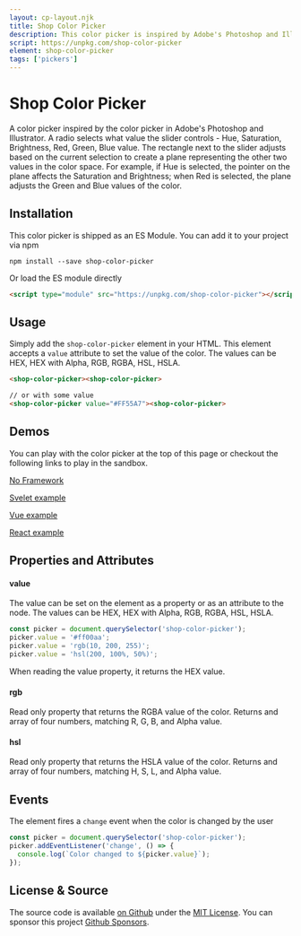 ```yaml
---
layout: cp-layout.njk
title: Shop Color Picker
description: This color picker is inspired by Adobe's Photoshop and Illustrator.
script: https://unpkg.com/shop-color-picker
element: shop-color-picker
tags: ['pickers']
---
```


# Shop Color Picker

A color picker inspired by the color picker in Adobe's Photoshop and Illustrator. A radio selects what value the slider controls - Hue, Saturation, Brightness, Red, Green, Blue value. The rectangle next to the slider adjusts based on the current selection to create a plane representing the other two values in the color space. For example, if Hue is selected, the pointer on the plane affects the Saturation and Brightness; when Red is selected, the plane adjusts the Green and Blue values of the color. 

## Installation 
This color picker is shipped as an ES Module. You can add it to your project via npm

```shell
npm install --save shop-color-picker
```

Or load the ES module directly

```html
<script type="module" src="https://unpkg.com/shop-color-picker"></script>
```

## Usage
Simply add the `shop-color-picker` element in your HTML. This element accepts a `value` attribute to set the value of the color. 
The values can be HEX, HEX with Alpha, RGB, RGBA, HSL, HSLA.

```html
<shop-color-picker><shop-color-picker>

// or with some value
<shop-color-picker value="#FF55A7"><shop-color-picker>
```

## Demos
You can play with the color picker at the top of this page or checkout the following links to play in the sandbox.

[No Framework](https://codesandbox.io/s/shop-color-picker-yv4p3)

[Svelet example](https://codesandbox.io/s/shop-color-picker-svelte-cx8hf)

[Vue example](https://codesandbox.io/s/shop-color-picker-vue-3m9n6)

[React example](https://codesandbox.io/s/shop-color-picker-react-ctt32)

## Properties and Attributes

#### value
The value can be set on the element as a property or as an attribute to the node. The values can be HEX, HEX with Alpha, RGB, RGBA, HSL, HSLA.

```javascript
const picker = document.querySelector('shop-color-picker');
picker.value = '#ff00aa';
picker.value = 'rgb(10, 200, 255)';
picker.value = 'hsl(200, 100%, 50%)';
```

When reading the value property, it returns the HEX value. 

#### rgb
Read only property that returns the RGBA value of the color. Returns and array of four numbers, matching R, G, B, and Alpha value.

#### hsl
Read only property that returns the HSLA value of the color. Returns and array of four numbers, matching H, S, L, and Alpha value.

## Events
The element fires a `change` event when the color is changed by the user

```javascript
const picker = document.querySelector('shop-color-picker');
picker.addEventListener('change', () => {
  console.log(`Color changed to ${picker.value}`);
});
```

## License & Source
The source code is available [on Github](https://github.com/pshihn/every-color-picker) under the [MIT License](https://github.com/pshihn/every-color-picker/blob/master/LICENSE). You can sponsor this project [Github Sponsors](https://github.com/sponsors/pshihn).